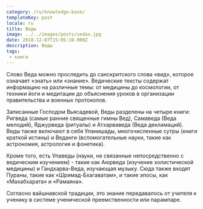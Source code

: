 ```yaml
---
category: /ru/knowledge-base/
templateKey: post
locale: ru
title: Веды
image: ../../images/posts/vedas.jpg
date: 2018-12-07T15:05:10.000Z
description: Веды
tags:
 - книги
---
```


Слово Веда можно проследить до санскритского слова «вид», которое означает «знать» или «знание». Ведические тексты содержат информацию на различные темы: от медицины до космологии, от техники йоги и медитации до объяснения уроков в организации правительства и военных протоколов.

Записанные Господом Вьясадевой, Веды разделены на четыре книги: Ригведа (самые ранние священные гимны Вед), Самаведа (Веда мелодий), Яджурведа (ритуалы) и Атхарваведа (Веда декламаций). Веды также включают в себя Упанишады, многочисленные сутры (книги краткой истины) и Веданги (вспомогательные науки,  такие как астрономия, астрология и фонетика).

Кроме того, есть Упаведы (науки, не связанные непосредственно с ведическим изучением) - такие как Аюрведа (изучение холистической медицины) и Гандхарва-Веда, изучающая музыку. Сюда также входят Пураны, такие как «Шримад-Бхагаватам», и такие эпосы, как «Махабхарата» и «Рамаяна».

Согласно вайшнавской традиции, это знание передавалось от учителя к ученику в системе ученической преемственности или парампаре.
